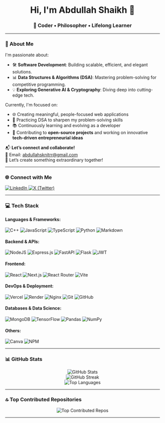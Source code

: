 <h1 align="center">Hi, I'm Abdullah Shaikh 👋</h1>
<h3 align="center">🚀 Coder • Philosopher • Lifelong Learner</h3>

---

### 💫 About Me

I'm passionate about:

- 🛠️ **Software Development**: Building scalable, efficient, and elegant solutions.  
- 📊 **Data Structures & Algorithms (DSA)**: Mastering problem-solving for competitive programming.  
- 💡 **Exploring Generative AI & Cryptography**: Diving deep into cutting-edge tech.

Currently, I'm focused on:

- 🌐 Creating meaningful, people-focused web applications  
- 🧠 Practicing DSA to sharpen my problem-solving skills  
- 📚 Continuously learning and evolving as a developer  
- 🤝 Contributing to **open-source projects** and working on innovative **tech-driven entrepreneurial ideas**

📬 **Let’s connect and collaborate!**  
📧 Email: [abdullahsknitrr@gmail.com](mailto:abdullahsknitrr@gmail.com)  
🌟 Let’s create something extraordinary together!

---

### 🌐 Connect with Me

<p align="left">
  <a href="https://linkedin.com/in/abdullah-shaikh-97309b297" target="_blank">
    <img src="https://img.shields.io/badge/LinkedIn-%230077B5.svg?logo=linkedin&logoColor=white" alt="LinkedIn"/>
  </a>
  <a href="https://x.com/abds_dev" target="_blank">
    <img src="https://img.shields.io/badge/X-black.svg?logo=X&logoColor=white" alt="X (Twitter)"/>
  </a>
</p>

---

### 💻 Tech Stack

#### Languages & Frameworks:
![C++](https://img.shields.io/badge/C++-%2300599C.svg?style=for-the-badge&logo=c%2B%2B&logoColor=white)
![JavaScript](https://img.shields.io/badge/JavaScript-%23323330.svg?style=for-the-badge&logo=javascript&logoColor=%23F7DF1E)
![TypeScript](https://img.shields.io/badge/TypeScript-%23007ACC.svg?style=for-the-badge&logo=typescript&logoColor=white)
![Python](https://img.shields.io/badge/Python-3670A0?style=for-the-badge&logo=python&logoColor=ffdd54)
![Markdown](https://img.shields.io/badge/Markdown-%23000000.svg?style=for-the-badge&logo=markdown&logoColor=white)

#### Backend & APIs:
![NodeJS](https://img.shields.io/badge/Node.js-6DA55F?style=for-the-badge&logo=node.js&logoColor=white)
![Express.js](https://img.shields.io/badge/Express.js-%23404d59.svg?style=for-the-badge&logo=express&logoColor=%2361DAFB)
![FastAPI](https://img.shields.io/badge/FastAPI-005571?style=for-the-badge&logo=fastapi)
![Flask](https://img.shields.io/badge/Flask-%23000.svg?style=for-the-badge&logo=flask&logoColor=white)
![JWT](https://img.shields.io/badge/JWT-black?style=for-the-badge&logo=JSON%20web%20tokens)

#### Frontend:
![React](https://img.shields.io/badge/React-%2320232a.svg?style=for-the-badge&logo=react&logoColor=%2361DAFB)
![Next.js](https://img.shields.io/badge/Next-black?style=for-the-badge&logo=next.js&logoColor=white)
![React Router](https://img.shields.io/badge/React_Router-CA4245?style=for-the-badge&logo=react-router&logoColor=white)
![Vite](https://img.shields.io/badge/Vite-%23646CFF.svg?style=for-the-badge&logo=vite&logoColor=white)

#### DevOps & Deployment:
![Vercel](https://img.shields.io/badge/Vercel-%23000000.svg?style=for-the-badge&logo=vercel&logoColor=white)
![Render](https://img.shields.io/badge/Render-%2346E3B7.svg?style=for-the-badge&logo=render&logoColor=white)
![Nginx](https://img.shields.io/badge/Nginx-%23009639.svg?style=for-the-badge&logo=nginx&logoColor=white)
![Git](https://img.shields.io/badge/Git-%23F05033.svg?style=for-the-badge&logo=git&logoColor=white)
![GitHub](https://img.shields.io/badge/GitHub-%23121011.svg?style=for-the-badge&logo=github&logoColor=white)

#### Databases & Data Science:
![MongoDB](https://img.shields.io/badge/MongoDB-%234ea94b.svg?style=for-the-badge&logo=mongodb&logoColor=white)
![TensorFlow](https://img.shields.io/badge/TensorFlow-%23FF6F00.svg?style=for-the-badge&logo=TensorFlow&logoColor=white)
![Pandas](https://img.shields.io/badge/pandas-%23150458.svg?style=for-the-badge&logo=pandas&logoColor=white)
![NumPy](https://img.shields.io/badge/numpy-%23013243.svg?style=for-the-badge&logo=numpy&logoColor=white)

#### Others:
![Canva](https://img.shields.io/badge/Canva-%2300C4CC.svg?style=for-the-badge&logo=Canva&logoColor=white)
![NPM](https://img.shields.io/badge/NPM-%23CB3837.svg?style=for-the-badge&logo=npm&logoColor=white)

---

### 📊 GitHub Stats

<p align="center">
  <img src="https://github-readme-stats.vercel.app/api?username=Coder-philosopher&theme=dark&hide_border=false&include_all_commits=false&count_private=false" alt="GitHub Stats"/>
  <br/>
  <img src="https://nirzak-streak-stats.vercel.app/?user=Coder-philosopher&theme=dark&hide_border=false" alt="GitHub Streak"/>
  <br/>
  <img src="https://github-readme-stats.vercel.app/api/top-langs/?username=Coder-philosopher&theme=dark&hide_border=false&include_all_commits=false&count_private=false&layout=compact" alt="Top Languages"/>
</p>

---

### 🔝 Top Contributed Repositories
<p align="center">
  <img src="https://github-contributor-stats.vercel.app/api?username=Coder-philosopher&limit=5&theme=dark&combine_all_yearly_contributions=true" alt="Top Contributed Repos"/>
</p>

---


